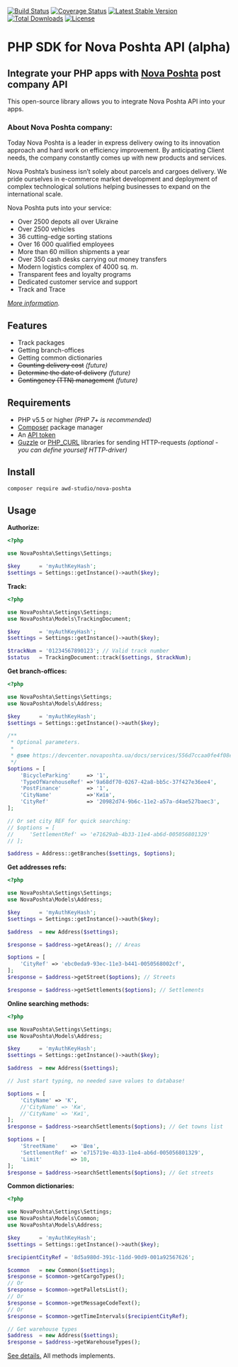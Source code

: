 
[![Build Status](https://travis-ci.org/awd-studio/nova-poshta.svg?branch=master)](https://travis-ci.org/awd-studio/nova-poshta)
[![Coverage Status](https://coveralls.io/repos/github/awd-studio/nova-poshta/badge.svg)](https://coveralls.io/github/awd-studio/nova-poshta)
[![Latest Stable Version](https://poser.pugx.org/awd-studio/nova-poshta/v/stable)](https://packagist.org/packages/awd-studio/nova-poshta)
[![Total Downloads](https://poser.pugx.org/awd-studio/nova-poshta/downloads)](https://packagist.org/packages/awd-studio/nova-poshta)
[![License](https://poser.pugx.org/awd-studio/nova-poshta/license)](https://github.com/awd-studio/nova-poshta/blob/master/LICENSE)


# PHP SDK for Nova Poshta API (alpha)
## Integrate your PHP apps with [Nova Poshta](https://novaposhta.ua) post company API

This open-source library allows you to integrate Nova Poshta API into your apps.


### About Nova Poshta company:

Today Nova Poshta is a leader in express delivery owing to its innovation approach and hard work on efficiency improvement. By anticipating Client needs, the company constantly comes up with new products and services.

Nova Poshta’s business isn’t solely about parcels and cargoes delivery. We pride ourselves in e-commerce market development and deployment of complex technological solutions helping businesses to expand on the international scale.

Nova Poshta puts into your service:

- Over 2500 depots all over Ukraine
- Over 2500 vehicles
- 36 cutting-edge sorting stations
- Over 16 000 qualified employees
- More than 60 million shipments a year
- Over 350 cash desks carrying out money transfers
- Modern logistics complex of 4000 sq. m.
- Transparent fees and loyalty programs
- Dedicated customer service and support
- Track and Trace

*[More information](https://novaposhta.ua/en/o_kompanii/nova_poshta_sogodni).*

## Features
- Track packages
- Getting branch-offices
- Getting common dictionaries
- ~~Counting delivery cost~~ *(future)*
- ~~Determine the date of delivery~~ *(future)*
- ~~Contingency (TTN) management~~ *(future)*

## Requirements
- PHP v5.5 or higher *(PHP 7+ is recommended)*
- [Composer](https://getcomposer.org) package manager
- An [API token](https://devcenter.novaposhta.ua/blog/%D0%BF%D0%BE%D0%BB%D1%83%D1%87%D0%B5%D0%BD%D0%B8%D0%B5-api-%D0%BA%D0%BB%D1%8E%D1%87%D0%B0)
- [Guzzle](https://github.com/guzzle/guzzle) or [PHP_CURL](http://php.net/manual/book.curl.php) libraries for sending HTTP-requests *(optional - you can define yourself HTTP-driver)*

## Install
```bash
composer require awd-studio/nova-poshta
```

## Usage

**Authorize:**
```php
<?php

use NovaPoshta\Settings\Settings;

$key      = 'myAuthKeyHash';
$settings = Settings::getInstance()->auth($key);
```

**Track:**
```php
<?php

use NovaPoshta\Settings\Settings;
use NovaPoshta\Models\TrackingDocument;

$key      = 'myAuthKeyHash';
$settings = Settings::getInstance()->auth($key);

$trackNum = '01234567890123'; // Valid track number
$status   = TrackingDocument::track($settings, $trackNum);
```

**Get branch-offices:**
```php
<?php

use NovaPoshta\Settings\Settings;
use NovaPoshta\Models\Address;

$key      = 'myAuthKeyHash';
$settings = Settings::getInstance()->auth($key);

/**
 * Optional parameters.
 * 
 * @see https://devcenter.novaposhta.ua/docs/services/556d7ccaa0fe4f08e8f7ce43/operations/556d8211a0fe4f08e8f7ce45
 */
$options = [
    'BicycleParking'     => '1',
    'TypeOfWarehouseRef' =>'9a68df70-0267-42a8-bb5c-37f427e36ee4',
    'PostFinance'        => '1',
    'CityName'           =>'Київ',
    'CityRef'            => '20982d74-9b6c-11e2-a57a-d4ae527baec3',
];

// Or set city REF for quick searching:
// $options = [
//     'SettlementRef' => 'e71629ab-4b33-11e4-ab6d-005056801329'
// ];

$address = Address::getBranches($settings, $options);
```

**Get addresses refs:**
```php
<?php

use NovaPoshta\Settings\Settings;
use NovaPoshta\Models\Address;

$key      = 'myAuthKeyHash';
$settings = Settings::getInstance()->auth($key);

$address  = new Address($settings);

$response = $address->getAreas(); // Areas

$options = [
    'CityRef' => 'ebc0eda9-93ec-11e3-b441-0050568002cf',
];
$response = $address->getStreet($options); // Streets

$response = $address->getSettlements($options); // Settlements
```

**Online searching methods:**
```php
<?php

use NovaPoshta\Settings\Settings;
use NovaPoshta\Models\Address;

$key      = 'myAuthKeyHash';
$settings = Settings::getInstance()->auth($key);

$address  = new Address($settings);

// Just start typing, no needed save values to database!

$options = [
    'CityName' => 'К',
    //'CityName' => 'Ки',
    //'CityName' => 'Киї',
];
$response = $address->searchSettlements($options); // Get towns list

$options = [
    'StreetName'    => 'Шев',
    'SettlementRef' => 'e715719e-4b33-11e4-ab6d-005056801329',
    'Limit'         => 10,
];
$response = $address->searchSettlements($options); // Get streets
```

**Common dictionaries:**
```php
<?php

use NovaPoshta\Settings\Settings;
use NovaPoshta\Models\Common;
use NovaPoshta\Models\Address;

$key      = 'myAuthKeyHash';
$settings = Settings::getInstance()->auth($key);

$recipientCityRef = '8d5a980d-391c-11dd-90d9-001a92567626';

$common   = new Common($settings);
$response = $common->getCargoTypes();
// Or
$response = $common->getPalletsList();
// Or
$response = $common->getMessageCodeText();
// Or
$response = $common->getTimeIntervals($recipientCityRef);

// Get warehouse types
$address  = new Address($settings);
$response = $address->getWarehouseTypes();
```
[See details.](https://devcenter.novaposhta.ua/docs/services/55702570a0fe4f0cf4fc53ed) All methods implements.
